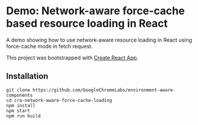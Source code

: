 
# Demo: Network-aware force-cache based resource loading in React

A demo showing how to use network-aware resource loading in React using force-cache mode in fetch request.

This project was bootstrapped with [Create React App](https://github.com/facebookincubator/create-react-app).

## Installation
```
git clone https://github.com/GoogleChromeLabs/environment-aware-components
cd cra-network-aware-force-cache-loading
npm install
npm start
npm run build
```
